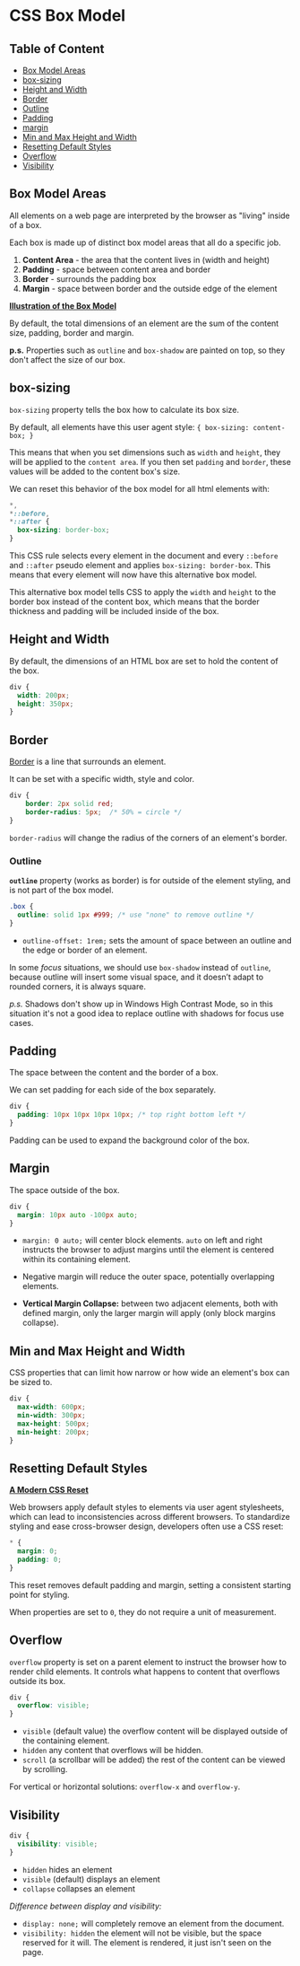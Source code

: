 # CSS Box Model

## Table of Content

- [Box Model Areas](#box-model-areas)
- [box-sizing](#box-sizing)
- [Height and Width](#height-and-width)
- [Border](#border)
- [Outline](#outline)
- [Padding](#padding)
- [margin](#margin)
- [Min and Max Height and Width](#min-and-max-height-and-width)
- [Resetting Default Styles](#resetting-default-styles)
- [Overflow](#overflow)
- [Visibility](#visibility)

## Box Model Areas

All elements on a web page are interpreted by the browser as "living" inside of a box.

Each box is made up of distinct box model areas that all do a specific job.

1. **Content Area** - the area that the content lives in (width and height)
2. **Padding** - space between content area and border
3. **Border** - surrounds the padding box
4. **Margin** - space between border and the outside edge of the element

[**Illustration of the Box Model**](https://codepen.io/web-dot-dev/pen/BaReoEV)

By default, the total dimensions of an element are the sum of the content size, padding, border and margin.

**p.s.** Properties such as `outline` and `box-shadow` are painted on top, so they don't affect the size of our box.

## box-sizing

`box-sizing` property tells the box how to calculate its box size.

By default, all elements have this user agent style: `{ box-sizing: content-box; }`

This means that when you set dimensions such as `width` and `height`, they will be applied to the `content area`. If you then set `padding` and `border`, these values will be added to the content box's size.

We can reset this behavior of the box model for all html elements with:

```css
*,
*::before,
*::after {
  box-sizing: border-box;
}
```

This CSS rule selects every element in the document and every `::before` and `::after` pseudo element and applies `box-sizing: border-box`. This means that every element will now have this alternative box model.

This alternative box model tells CSS to apply the `width` and `height` to the border box instead of the content box, which means that the border thickness and padding will be included inside of the box.

## Height and Width

By default, the dimensions of an HTML box are set to hold the content of the box.

```css
div {
  width: 200px;
  height: 350px;
}
```

## Border

[Border](https://web.dev/learn/css/borders/) is a line that surrounds an element.

It can be set with a specific width, style and color.

```CSS
div {
    border: 2px solid red;
    border-radius: 5px;  /* 50% = circle */
}
```

`border-radius` will change the radius of the corners of an element's border.

### Outline

**`outline`** property (works as border) is for outside of the element styling, and is not part of the box model.

```css
.box {
  outline: solid 1px #999; /* use "none" to remove outline */
}
```

- `outline-offset: 1rem;` sets the amount of space between an outline and the edge or border of an element.

In some _focus_ situations, we should use `box-shadow` instead of `outline`, because outline will insert some visual space, and it doesn’t adapt to rounded corners, it is always square.

_p.s._ Shadows don't show up in Windows High Contrast Mode, so in this situation it's not a good idea to replace outline with shadows for focus use cases.

## Padding

The space between the content and the border of a box.

We can set padding for each side of the box separately.

```css
div {
  padding: 10px 10px 10px 10px; /* top right bottom left */
}
```

Padding can be used to expand the background color of the box.

## Margin

The space outside of the box.

```css
div {
  margin: 10px auto -100px auto;
}
```

- `margin: 0 auto;` will center block elements. `auto` on left and right instructs the browser to adjust margins until the element is centered within its containing element.

- Negative margin will reduce the outer space, potentially overlapping elements.

- **Vertical Margin Collapse:** between two adjacent elements, both with defined margin, only the larger margin will apply (only block margins collapse).

## Min and Max Height and Width

CSS properties that can limit how narrow or how wide an element's box can be sized to.

```css
div {
  max-width: 600px;
  min-width: 300px;
  max-height: 500px;
  min-height: 200px;
}
```

## Resetting Default Styles

[**A Modern CSS Reset**](https://andy-bell.co.uk/a-modern-css-reset/)

Web browsers apply default styles to elements via user agent stylesheets, which can lead to inconsistencies across different browsers. To standardize styling and ease cross-browser design, developers often use a CSS reset:

```css
* {
  margin: 0;
  padding: 0;
}
```

This reset removes default padding and margin, setting a consistent starting point for styling.

When properties are set to `0`, they do not require a unit of measurement.

## Overflow

`overflow` property is set on a parent element to instruct the browser how to render child elements. It controls what happens to content that overflows outside its box.

```css
div {
  overflow: visible;
}
```

- `visible` (default value) the overflow content will be displayed outside of the containing element.
- `hidden` any content that overflows will be hidden.
- `scroll` (a scrollbar will be added) the rest of the content can be viewed by scrolling.

For vertical or horizontal solutions: `overflow-x` and `overflow-y`.

## Visibility

```css
div {
  visibility: visible;
}
```

- `hidden` hides an element
- `visible` (default) displays an element
- `collapse` collapses an element

_Difference between display and visibility:_

- `display: none;` will completely remove an element from the document.
- `visibility: hidden` the element will not be visible, but the space reserved for it will. The element is rendered, it just isn't seen on the page.
